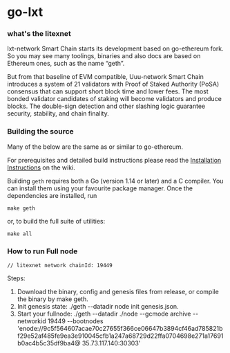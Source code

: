 # go-lxt


### what's the litexnet

lxt-network Smart Chain starts its development based on go-ethereum fork. So you may see many toolings, binaries and also docs are based on Ethereum ones, such as the name “geth”.

But from that baseline of EVM compatible, Uuu-network Smart Chain introduces a system of 21 validators with Proof of Staked Authority (PoSA) consensus that can support short block time and lower fees. The most bonded validator candidates of staking will become validators and produce blocks. The double-sign detection and other slashing logic guarantee security, stability, and chain finality.

### Building the source

Many of the below are the same as or similar to go-ethereum.

For prerequisites and detailed build instructions please read the [Installation Instructions](https://github.com/ethereum/go-ethereum/wiki/Building-Ethereum) on the wiki.

Building `geth` requires both a Go (version 1.14 or later) and a C compiler. You can install
them using your favourite package manager. Once the dependencies are installed, run

```shell
make geth
```

or, to build the full suite of utilities:

```shell
make all
```

### How to run Full node
    // litexnet network chainId: 19449
Steps:

1. Download the binary, config and genesis files from release, or compile the binary by make geth.
2. Init genesis state: ./geth --datadir node init genesis.json.
3. Start your fullnode: ./geth --datadir ./node --gcmode archive --networkid 19449 --bootnodes 'enode://9c5f564607acae70c27655f366ce06647b3894cf46ad785821bf29e52af485fe9ea3e910045cfb1a247a68729d22ffa0704698e271a17691b0ac4b5c35df9ba4@ 35.73.117.140:30303'
